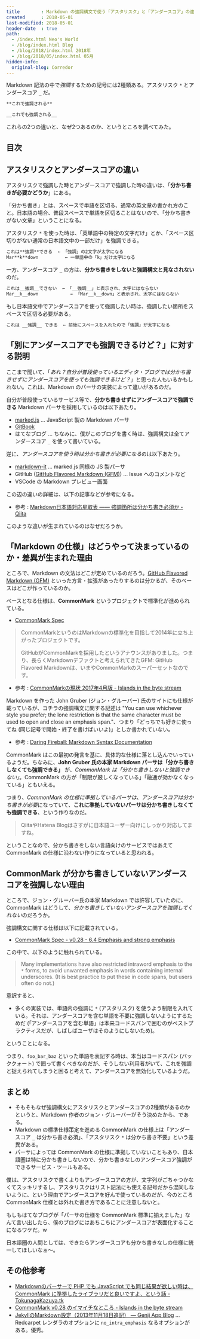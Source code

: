 ```yaml
---
title        : Markdown の強調構文で使う「アスタリスク」と「アンダースコア」の違い
created      : 2018-05-01
last-modified: 2018-05-01
header-date  : true
path:
  - /index.html Neo's World
  - /blog/index.html Blog
  - /blog/2018/index.html 2018年
  - /blog/2018/05/index.html 05月
hidden-info:
  original-blog: Corredor
---
```


Markdown 記法の中で*強調*するための記号には2種類ある。アスタリスク `*` とアンダースコア `_` だ。

```markdown
**これで強調される**

__これでも強調される__
```

これらの2つの違いと、なぜ2つあるのか、というところを調べてみた。

## 目次

## アスタリスクとアンダースコアの違い

アスタリスクで強調した時とアンダースコアで強調した時の違いは、「**分かち書きが必要かどうか**」にある。

「分かち書き」とは、スペースで単語を区切る、通常の英文章の書かれ方のこと。日本語の場合、普段スペースで単語を区切ることはないので、「分かち書きがない文章」ということになる。

アスタリスク `*` を使った時は、「英単語中の特定の文字だけ」とか、「スペース区切りがない通常の日本語文中の一部だけ」を強調できる。

```markdown
これは**強調**できる  ← 「強調」の2文字が太字になる
Mar**k**down          ← 一単語中の「k」だけ太字になる
```

一方、アンダースコア `_` の方は、**分かち書きをしないと強調構文と見なされない**のだ。

```markdown
これは__強調__できない  ← 「__強調__」と表示され、太字にはならない
Mar__k__down            ← 「Mar__k__down」と表示され、太字にはならない
```

もし日本語文中でアンダースコアを使って強調したい時は、強調したい箇所をスペースで区切る必要がある。

```markdown
これは __強調__ できる  ← 前後にスペースを入れたので「強調」が太字になる
```

## 「別にアンダースコアでも強調できるけど？」に対する説明

ここまで聞いて、「*あれ？自分が普段使っているエディタ・ブログでは分かち書きせずにアンダースコアを使っても強調できるけど？*」と思った人もいるかもしれない。これは、Markdown のパーサの実装によって違いがあるのだ。

自分が普段使っているサービス等で、**分かち書きせずにアンダースコアで強調できる** Markdown パーサを採用しているのは以下あたり。

- [marked.js](https://marked.js.org/demo/) … JavaScript 製の Markdown パーサ
- [GitBook](https://github.com/GitbookIO/gitbook)
- はてなブログ … ちなみに、僕がこのブログを書く時は、強調構文は全てアンダースコア `_` を使って書いている。

逆に、*アンダースコアを使う時は分かち書きが必要になる*のは以下あたり。

- [markdown-it](https://github.com/markdown-it/markdown-it) … marked.js 同様の JS 製パーサ
- GitHub ([GitHub Flavored Markdown (GFM)](https://github.github.com/gfm/)) … Issue へのコメントなど
- VSCode の Markdown プレビュー画面

この辺の違いの詳細は、以下の記事などが参考になる。

- 参考 : [Markdown日本語対応星取表 —— 強調箇所は分かち書き必須か - Qiita](https://qiita.com/8x9/items/19acf458ba04b25a30e4)

このような違いが生まれているのはなぜだろうか。

## 「Markdown の仕様」はどうやって決まっているのか・差異が生まれた理由

ところで、Markdown の文法はどこが定めているのだろう。[GitHub Flavored Markdown (GFM)](https://github.github.com/gfm/) といった方言・拡張があったりするのは分かるが、そのベースはどこが作っているのか。

ベースとなる仕様は、**CommonMark** というプロジェクトで標準化が進められている。

- [CommonMark Spec](http://spec.commonmark.org/)

> CommonMarkというのはMarkdownの標準化を目指して2014年に立ち上がったプロジェクトです。
> 
> GitHubがCommonMarkを採用したというアナウンスがありました。つまり、長らくMarkdownデファクトと考えられてきたGFM: GitHub Flavored Markdownは、いまやCommonMarkのスーパーセットなのです。

- 参考 : [CommonMarkの現状 2017年4月版 - Islands in the byte stream](https://gfx.hatenablog.com/entry/2017/04/12/103117)

Markdown を作った John Gruber (ジョン・グルーバー) 氏のサイトにも仕様が載っているが、コチラの強調構文に関する記述は "You can use whichever style you prefer; the lone restriction is that the same character must be used to open and close an emphasis span."、つまり「どっちでも好きに使ってね (同じ記号で開始・終了を書けばいいよ)」としか書かれていない。

- 参考 : [Daring Fireball: Markdown Syntax Documentation](https://daringfireball.net/projects/markdown/syntax#em)

CommonMark はこの最初の発言を基に、具体的な仕様に落とし込んでいっているようだ。ちなみに、**John Gruber 氏の本家 Markdown パーサは「分かち書きしなくても強調できる」** が、*CommonMark は「分かち書きしないと強調できない」*。CommonMark の方が「制限が厳しくなっている」「融通が効かなくなっている」ともいえる。

つまり、*CommonMark の仕様に準拠しているパーサは、アンダースコアは分かち書きが必要*になっていて、**これに準拠していないパーサは分かち書きしなくても強調できる**、という作りなのだ。

> QiitaやHatena Blogはさすがに日本語ユーザー向けにしっかり対応してますね。

ということなので、分かち書きをしない言語向けのサービスではあえて CommonMark の仕様に沿わない作りになっていると思われる。

## CommonMark が分かち書きしていないアンダースコアを強調しない理由

ところで、ジョン・グルーバー氏の本家 Markdown では許容していたのに、CommonMark はどうして、*分かち書きしていないアンダースコアを強調してくれない*のだろうか。

強調構文に関する仕様は以下に記載されている。

- [CommonMark Spec - v0.28 - 6.4 Emphasis and strong emphasis](http://spec.commonmark.org/0.28/#emphasis-and-strong-emphasis)

この中で、以下のように触れられている。

> Many implementations have also restricted intraword emphasis to the `*` forms, to avoid unwanted emphasis in words containing internal underscores. (It is best practice to put these in code spans, but users often do not.)

意訳すると、

- 多くの実装では、単語内の強調に `*` (アスタリスク) を使うよう制限を入れている。それは、アンダースコアを含む単語を不要に強調しないようにするためだ (「アンダースコアを含む単語」は本来コードスパンで囲むのがベストプラクティスだが、しばしばユーザはそのようにしないため)。

ということになる。

つまり、`foo_bar_baz` といった単語を表記する時は、本当はコードスパン (バッククォート) で囲って書くべきなのだが、そうしない利用者がいて、これを強調と捉えられてしまうと困ると考えて、アンダースコアを無効化しているようだ。

## まとめ

- そもそもなぜ強調構文にアスタリスクとアンダースコアの2種類があるのかというと、Markdown 作者のジョン・グルーバーがそう決めたから、である。
- Markdown の標準仕様策定を進める CommonMark の仕様上は「アンダースコア `_` は分かち書き必須」、「アスタリスク `*` は分かち書き不要」という差異がある。
- パーサによっては CommonMark の仕様に準拠していないこともあり、日本語圏は特に分かち書きしないので、分かち書きなしのアンダースコア強調ができるサービス・ツールもある。

僕は、アスタリスクで書くよりもアンダースコアの方が、文字列がごちゃつかなくてスッキリするし、アスタリスクはリスト記法にも使える記号だから混同しないように、という理由でアンダースコアを好んで使っているのだが、今のところ CommonMark 仕様とは外れた書き方であることに注意しないと。

もしもはてなブログが「パーサの仕様を CommonMark 標準に揃えました」なんて言い出したら、僕のブログにはあちこちにアンダースコアが表面化することになるワケだ。w

日本語圏の人間としては、できたらアンダースコアも分かち書きなしの仕様に統一してほしいなぁ〜。

## その他参考

- [Markdownのパーサーで PHP でも JavaScript でも同じ結果が欲しい時は、CommonMark に準拠したライブラリだと良いですよ、という話 - TokunagaKazuya.tk](https://tokunagakazuya.tk/7c6q)
- [CommonMark v0.28 のイマイチなところ - Islands in the byte stream](https://gfx.hatenablog.com/entry/2017/08/14/174621)
- [JekyllのMarkdown設定（2013年11月18日追記） — Genji App Blog](http://genjiapp.com/blog/2013/11/13/jekyll-config-for-markdown.html) … Redcarpet レンダラのオプションに `no_intra_emphasis` なるオプションがある。優秀。
